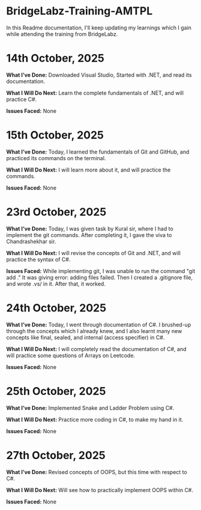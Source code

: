 # BridgeLabz-Training-AMTPL

In this Readme documentation, I'll keep updating my learnings which I gain while attending the training from BridgeLabz.

# 14th October, 2025
**What I’ve Done:** 
Downloaded Visual Studio, Started with .NET, and read its documentation. 

**What I Will Do Next:** 
Learn the complete fundamentals of .NET, and will practice C#.

**Issues Faced:** None

# 15th October, 2025
**What I’ve Done:** 
Today, I learned the fundamentals of Git and GitHub, and practiced its commands on the terminal.

**What I Will Do Next:** 
I will learn more about it, and will practice the commands.

**Issues Faced:** None


# 23rd October, 2025
**What I’ve Done:**
Today, I was given task by Kural sir, where I had to implement the git commands. After completing it, I gave the viva to Chandrashekhar sir.

**What I Will Do Next:**
I will revise the concepts of Git and .NET, and will practice the syntax of C#.

**Issues Faced:** 
While implementing git, I was unable to run the command "git add ."
It was giving error: adding files failed.
Then I created a .gitignore file, and wrote .vs/ in it.
After that, it worked.


# 24th October, 2025
**What I’ve Done:**
Today, I went through documentation of C#. I brushed-up through the concepts which I already knew, and I also learnt many new concepts like final, sealed, and internal (access specifier) in C#.

**What I Will Do Next:**
I will completely read the documentation of C#, and will practice some questions of Arrays on Leetcode.

**Issues Faced:** None


# 25th October, 2025
**What I’ve Done:** 
Implemented Snake and Ladder Problem using C#.

**What I Will Do Next:**
Practice more coding in C#, to make my hand in it.

**Issues Faced:** None


# 27th October, 2025
**What I’ve Done:** 
Revised concepts of OOPS, but this time with respect to C#.

**What I Will Do Next:**
Will see how to practically implement OOPS within C#.

**Issues Faced:** None

